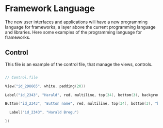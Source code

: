 # Framework Language
The new user interfaces and applications will have a new programming language for frameworks, a layer above the current programming language and libraries. Here some examples of the programming language for frameworks.

## Control
This file is an example of the control file, that manage the views, controls.

```swift

// Control.file

View("id_298665", white, padding(20))

Label("id_2343", "Harald", red, multiline, top(34), bottom(3), backgroundWhite)

Button("id_2343", "Button name", red, multiline, top(34), bottom(3), "backgroundWhite", func() {

  Label("id_2343", "Harald Bregu")

})

```

